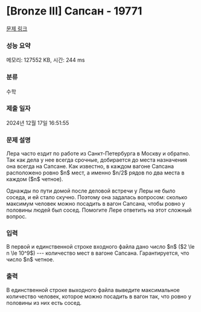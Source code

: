 # [Bronze III] Сапсан - 19771 

[문제 링크](https://www.acmicpc.net/problem/19771) 

### 성능 요약

메모리: 127552 KB, 시간: 244 ms

### 분류

수학

### 제출 일자

2024년 12월 17일 16:51:55

### 문제 설명

<p>Лера часто ездит по работе из Санкт-Петербурга в Москву и обратно. Так как дела у нее всегда срочные, добирается до места назначения она всегда на Сапсане. Как известно, в каждом вагоне Сапсана расположено ровно $n$ мест, а именно $n/2$ рядов по два места в каждом ($n$ четное).</p>

<p>Однажды по пути домой после деловой встречи у Леры не было соседа, и ей стало скучно. Поэтому она задалась вопросом: сколько максимум человек можно посадить в вагон Сапсана, чтобы ровно у половины людей был сосед. Помогите Лере ответить на этот сложный вопрос.</p>

### 입력 

 <p>В первой и единственной строке входного файла дано число $n$ ($2 \le n \le 10^9$) --- количество мест в вагоне Сапсана. Гарантируется, что число $n$ четное.</p>

### 출력 

 <p>В единственной строке выходного файла выведите максимальное количество человек, которое можно посадить в вагон так, что ровно у половины из них есть сосед.</p>

